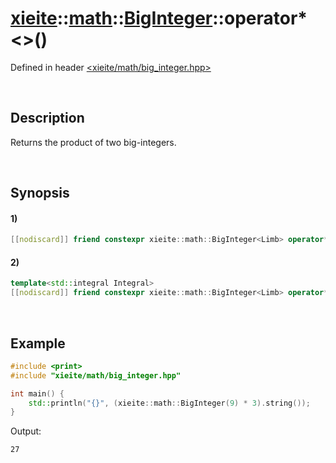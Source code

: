 # [xieite](../../../../../xieite.md)\:\:[math](../../../../../math.md)\:\:[BigInteger<Limb>](../../../../big_integer.md)\:\:operator*\<\>\(\)
Defined in header [<xieite/math/big_integer.hpp>](../../../../../../../include/xieite/math/big_integer.hpp)

&nbsp;

## Description
Returns the product of two big-integers.

&nbsp;

## Synopsis
#### 1)
```cpp
[[nodiscard]] friend constexpr xieite::math::BigInteger<Limb> operator*(const xieite::math::BigInteger<Limb>& multiplier, const xieite::math::BigInteger<Limb>& multiplicand) noexcept;
```
#### 2)
```cpp
template<std::integral Integral>
[[nodiscard]] friend constexpr xieite::math::BigInteger<Limb> operator*(const xieite::math::BigInteger<Limb>& multiplier, Integral multiplicand) noexcept;
```

&nbsp;

## Example
```cpp
#include <print>
#include "xieite/math/big_integer.hpp"

int main() {
    std::println("{}", (xieite::math::BigInteger(9) * 3).string());
}
```
Output:
```
27
```
